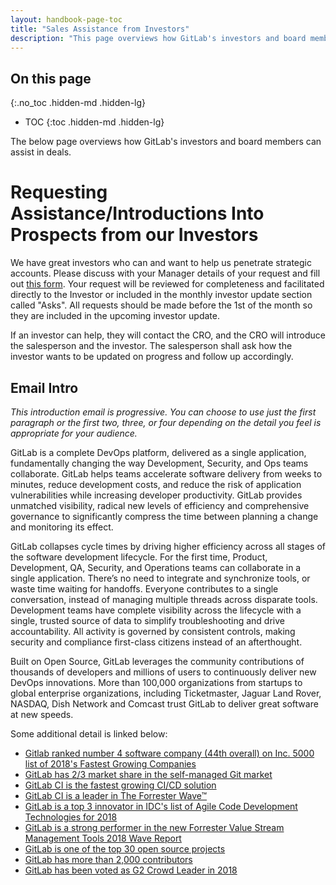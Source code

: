 ```yaml
---
layout: handbook-page-toc
title: "Sales Assistance from Investors"
description: "This page overviews how GitLab's investors and board members can assist in deals"
---
```


## On this page
{:.no_toc .hidden-md .hidden-lg}

- TOC
{:toc .hidden-md .hidden-lg}

The below page overviews how GitLab's investors and board members can assist in deals.

# Requesting Assistance/Introductions Into Prospects from our Investors

We have great investors who can and want to help us penetrate strategic accounts.
Please discuss with your Manager details of your request and fill out [this form](https://forms.gle/vbwjWr5sUN6Z35Rh7). Your request will be reviewed for completeness and facilitated directly to the Investor or included in the monthly investor update section called "Asks".
All requests should be made before the 1st of the month so they are included in the upcoming investor update.

If an investor can help, they will contact the CRO, and the CRO will introduce the salesperson and the investor.
The salesperson shall ask how the investor wants to be updated on progress and follow up accordingly.

## Email Intro

_This introduction email is progressive. You can choose to use just the first paragraph or the first two, three, or four depending on the detail you feel is appropriate for your audience._

GitLab is a complete DevOps platform, delivered as a single application, fundamentally changing the way Development, Security, and Ops teams collaborate.
GitLab helps teams accelerate software delivery from weeks to minutes, reduce development costs, and reduce the risk of application vulnerabilities while increasing developer productivity.
GitLab provides unmatched visibility, radical new levels of efficiency and comprehensive governance to significantly compress the time between planning a change and monitoring its effect.

GitLab collapses cycle times by driving higher efficiency across all stages of the software development lifecycle.
For the first time, Product, Development, QA, Security, and Operations teams can collaborate in a single application. There’s no need to integrate and synchronize tools, or waste time waiting for handoffs.
Everyone contributes to a single conversation, instead of managing multiple threads across disparate tools. Development teams have complete visibility across the lifecycle with a single, trusted source of data to simplify troubleshooting and drive accountability.
All activity is governed by consistent controls, making security and compliance first-class citizens instead of an afterthought.

Built on Open Source, GitLab leverages the community contributions of thousands of developers and millions of users to continuously deliver new DevOps innovations.
More than 100,000 organizations from startups to global enterprise organizations, including Ticketmaster, Jaguar Land Rover, NASDAQ, Dish Network and Comcast trust GitLab to deliver great software at new speeds.

Some additional detail is linked below:

* [Gitlab ranked number 4 software company (44th overall) on Inc. 5000 list of 2018's Fastest Growing Companies](/is-it-any-good/#gitlab-ranked-number-4-software-company-44th-overall-on-inc-5000-list-of-2018s-fastest-growing-companies)
* [GitLab has 2/3 market share in the self-managed Git market](/is-it-any-good/#gitlab-has-23-market-share-in-the-self-managed-git-market)
* [GitLab CI is the fastest growing CI/CD solution](/is-it-any-good/#gitlab-has-23-market-share-in-the-self-managed-git-market)
* [GitLab CI is a leader in The Forrester Wave™](/is-it-any-good/#gitlab-ci-is-a-leader-in-the-the-forrester-wave)
* [GitLab is a top 3 innovator in IDC's list of Agile Code Development Technologies for 2018](/is-it-any-good/#gitlab-is-a-top-3-innovator-in-idcs-list-of-agile-code-development-technologies-for-2018)
* [GitLab is a strong performer in the new Forrester Value Stream Management Tools 2018 Wave Report](/is-it-any-good/#gitlab-is-a-strong-performer-in-the-new-forrester-value-stream-management-tools-2018-wave-report)
* [GitLab is one of the top 30 open source projects](/is-it-any-good/#gitlab-is-one-of-the-top-30-open-source-projects)
* [GitLab has more than 2,000 contributors](/is-it-any-good/#gitlab-has-more-than-2000-contributors)
* [GitLab has been voted as G2 Crowd Leader in 2018](/is-it-any-good/#gitlab-has-been-voted-as-g2-crowd-leader-in-2018)
